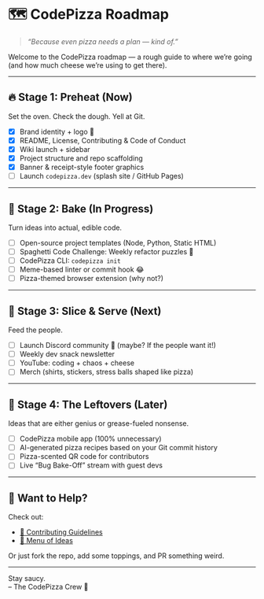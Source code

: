 # 🗺️ CodePizza Roadmap

> _“Because even pizza needs a plan — kind of.”_

Welcome to the CodePizza roadmap — a rough guide to where we’re going (and how much cheese we’re using to get there).

---

## 🔥 Stage 1: Preheat (Now)

Set the oven. Check the dough. Yell at Git.

- [x] Brand identity + logo 🍕  
- [x] README, License, Contributing & Code of Conduct  
- [x] Wiki launch + sidebar  
- [x] Project structure and repo scaffolding  
- [x] Banner & receipt-style footer graphics  
- [ ] Launch `codepizza.dev` (splash site / GitHub Pages)

---

## 🍳 Stage 2: Bake (In Progress)

Turn ideas into actual, edible code.

- [ ] Open-source project templates (Node, Python, Static HTML)
- [ ] Spaghetti Code Challenge: Weekly refactor puzzles 🍜
- [ ] CodePizza CLI: `codepizza init`  
- [ ] Meme-based linter or commit hook 😂  
- [ ] Pizza-themed browser extension (why not?)

---

## 🔪 Stage 3: Slice & Serve (Next)

Feed the people.

- [ ] Launch Discord community 🍕 (maybe? If the people want it!)
- [ ] Weekly dev snack newsletter  
- [ ] YouTube: coding + chaos + cheese  
- [ ] Merch (shirts, stickers, stress balls shaped like pizza)

---

## 🚀 Stage 4: The Leftovers (Later)

Ideas that are either genius or grease-fueled nonsense.

- [ ] CodePizza mobile app (100% unnecessary)  
- [ ] AI-generated pizza recipes based on your Git commit history  
- [ ] Pizza-scented QR code for contributors  
- [ ] Live “Bug Bake-Off” stream with guest devs  

---

## 🧀 Want to Help?

Check out:
- [🍴 Contributing Guidelines](../blob/main/CONTRIBUTING.md)
- [🧠 Menu of Ideas](./Ideas.md)

Or just fork the repo, add some toppings, and PR something weird.

---

Stay saucy.  
– The CodePizza Crew 🍕

